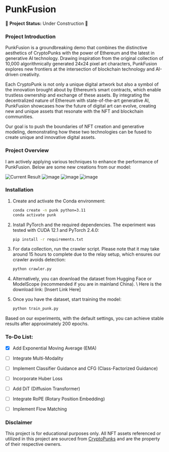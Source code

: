 # PunkFusion

🚧 **Project Status:** Under Construction 🚧

### Project Introduction

PunkFusion is a groundbreaking demo that combines the distinctive aesthetics of CryptoPunks with the power of Ethereum and the latest in generative AI technology. Drawing inspiration from the original collection of 10,000 algorithmically generated 24x24 pixel art characters, PunkFusion explores new frontiers at the intersection of blockchain technology and AI-driven creativity.

Each CryptoPunk is not only a unique digital artwork but also a symbol of the innovation brought about by Ethereum’s smart contracts, which enable trustless ownership and exchange of these assets. By integrating the decentralized nature of Ethereum with state-of-the-art generative AI, PunkFusion showcases how the future of digital art can evolve, creating new and unique assets that resonate with the NFT and blockchain communities.

Our goal is to push the boundaries of NFT creation and generative modeling, demonstrating how these two technologies can be fused to create unique and innovative digital assets.

### Project Overview

I am actively applying various techniques to enhance the performance of PunkFusion. Below are some new creations from our model:

![Current Result](https://github.com/user-attachments/assets/4e1ef99f-9a86-4e82-a656-2d6edfef6ccb)
![image](https://github.com/user-attachments/assets/b3859988-0795-40ca-bc34-6f3536b700a9)
![image](https://github.com/user-attachments/assets/19f5cb2f-61f2-4efa-a3e8-ce82d8879751)
![image](https://github.com/user-attachments/assets/33a57cc7-ff27-41ed-a58d-6e61b45d700c)

### Installation

1. Create and activate the Conda environment:

   ```bash
   conda create -n punk python=3.11
   conda activate punk

2. Install PyTorch and the required dependencies. The experiment was tested with CUDA 12.1 and PyTorch 2.4.0:

   ```bash
   pip install -r requirements.txt

3. For data collection, run the crawler script. Please note that it may take around 15 hours to complete due to the relay setup, which ensures our crawler avoids detection:

   ```bash
   python crawler.py

4. Alternatively, you can download the dataset from Hugging Face or ModelScope (recommended if you are in mainland China). \\
   Here is the download link: [Insert Link Here]

5. Once you have the dataset, start training the model:

   ```bash
   python train_punk.py

Based on our experiments, with the default settings, you can achieve stable results after approximately 200 epochs.

### To-Do List:
- [x] Add Exponential Moving Average (EMA)
- [ ] Integrate Multi-Modality
- [ ] Implement Classifier Guidance and CFG (Class-Factorized Guidance)
- [ ] Incorporate Huber Loss
- [ ] Add DiT (Diffusion Transformer)
- [ ] Integrate RoPE (Rotary Position Embedding)
- [ ] Implement Flow Matching


### Disclaimer

This project is for educational purposes only. All NFT assets referenced or utilized in this project are sourced from [CryptoPunks](https://cryptopunks.app/) and are the property of their respective owners.
